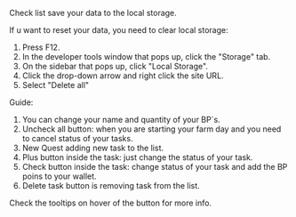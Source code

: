 Check list save your data to the local storage.

If u want to reset your data, you need to clear local storage:
1. Press F12.
2. In the developer tools window that pops up, click the "Storage" tab.
3. On the sidebar that pops up, click "Local Storage".
4. Click the drop-down arrow and right click the site URL.
5. Select "Delete all"

Guide:
1. You can change your name and quantity of your BP`s.
2. Uncheck all button: when you are starting your farm day and you need to cancel status of your tasks.
3. New Quest adding new task to the list.
4. Plus button inside the task: just change the status of your task.
5. Check button inside the task: change status of your task and add the BP poins to your wallet.
6. Delete task button is removing task from the list.

Check the tooltips on hover of the button for more info.

